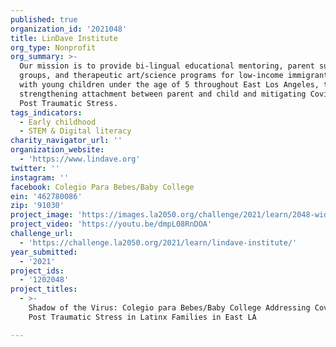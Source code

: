 ```yaml
---
published: true
organization_id: '2021048'
title: LinDave Institute
org_type: Nonprofit
org_summary: >-
  Our mission is to provide bi-lingual educational mentoring, parent support
  groups, and therapeutic art/science programs for low-income immigrant families
  with young children under the age of 5 throughout East Los Angeles, thus
  strengthening attachment between parent and child and mitigating Covid -19
  Post Traumatic Stress.
tags_indicators:
  - Early childhood
  - STEM & Digital literacy
charity_navigator_url: ''
organization_website:
  - 'https://www.lindave.org'
twitter: ''
instagram: ''
facebook: Colegio Para Bebes/Baby College
ein: '462780086'
zip: '91030'
project_image: 'https://images.la2050.org/challenge/2021/learn/2048-wide/lindave-institute.jpg'
project_video: 'https://youtu.be/dmpL08RnDOA'
challenge_url:
  - 'https://challenge.la2050.org/2021/learn/lindave-institute/'
year_submitted:
  - '2021'
project_ids:
  - '1202048'
project_titles:
  - >-
    Shadow of the Virus: Colegio para Bebes/Baby College Addressing Covid-19
    Post Traumatic Stress in Latinx Families in East LA

---
```

